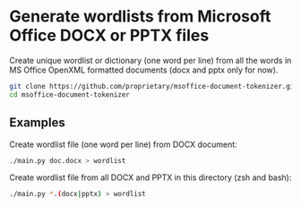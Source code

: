 # Generate wordlists from Microsoft Office DOCX or PPTX files

Create unique wordlist or dictionary (one word per line) from all the words in MS Office OpenXML formatted documents (docx and pptx only for now).

```bash
git clone https://github.com/proprietary/msoffice-document-tokenizer.git
cd msoffice-document-tokenizer
```

## Examples

Create wordlist file (one word per line) from DOCX document:

```bash
./main.py doc.docx > wordlist
```

Create wordlist file from all DOCX and PPTX in this directory (zsh and bash):

```bash
./main.py *.(docx|pptx) > wordlist
```
